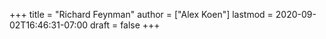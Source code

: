 +++
title = "Richard Feynman"
author = ["Alex Koen"]
lastmod = 2020-09-02T16:46:31-07:00
draft = false
+++
